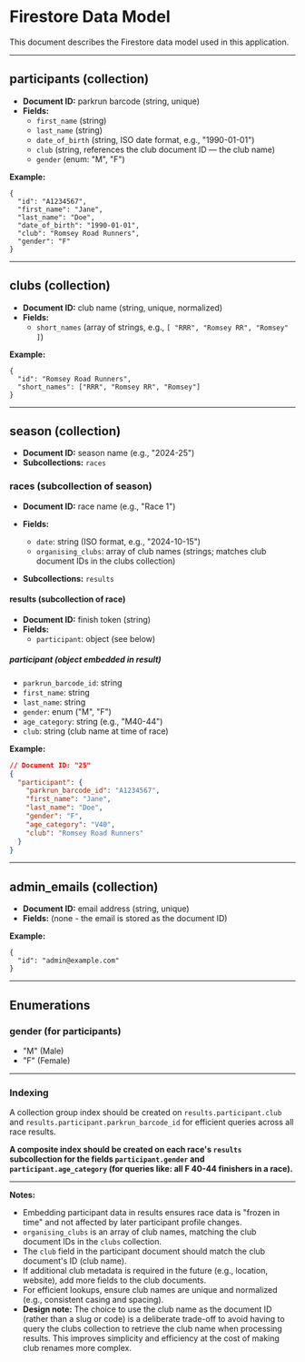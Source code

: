 # Firestore Data Model

This document describes the Firestore data model used in this application.

---

## participants (collection)

- **Document ID:** parkrun barcode (string, unique)
- **Fields:**
  - `first_name` (string)
  - `last_name` (string)
  - `date_of_birth` (string, ISO date format, e.g., "1990-01-01")
  - `club` (string, references the club document ID — the club name)
  - `gender` (enum: "M", "F")

**Example:**
```
{
  "id": "A1234567",
  "first_name": "Jane",
  "last_name": "Doe",
  "date_of_birth": "1990-01-01",
  "club": "Romsey Road Runners",
  "gender": "F"
}
```

---

## clubs (collection)

- **Document ID:** club name (string, unique, normalized)
- **Fields:**
  - `short_names` (array of strings, e.g., `[
"RRR",
"Romsey RR",
"Romsey"
]`)

**Example:**
```
{
  "id": "Romsey Road Runners",
  "short_names": ["RRR", "Romsey RR", "Romsey"]
}
```

---

## season (collection)

- **Document ID:** season name (e.g., "2024-25")
- **Subcollections:** `races`

### races (subcollection of season)

- **Document ID:** race name (e.g., "Race 1")
- **Fields:**
  - `date`: string (ISO format, e.g., "2024-10-15")
  - `organising_clubs`: array of club names (strings; matches club document IDs in the clubs collection)

- **Subcollections:** `results`

#### results (subcollection of race)

- **Document ID:** finish token (string)
- **Fields:**
  - `participant`: object (see below)

##### participant (object embedded in result)

- `parkrun_barcode_id`: string
- `first_name`: string
- `last_name`: string
- `gender`: enum ("M", "F")
- `age_category`: string (e.g., "M40-44")
- `club`: string (club name at time of race)

**Example:**
```json
// Document ID: "25"
{
  "participant": {
    "parkrun_barcode_id": "A1234567",
    "first_name": "Jane",
    "last_name": "Doe",
    "gender": "F",
    "age_category": "V40",
    "club": "Romsey Road Runners"
  }
}
```

---

## admin_emails (collection)

- **Document ID:** email address (string, unique)
- **Fields:** (none - the email is stored as the document ID)

**Example:**
```
{
  "id": "admin@example.com"
}
```

---

## Enumerations

### gender (for participants)
- "M" (Male)
- "F" (Female)

---

### Indexing

A collection group index should be created on `results.participant.club` and `results.participant.parkrun_barcode_id` for efficient queries across all race results.

**A composite index should be created on each race's `results` subcollection for the fields `participant.gender` and `participant.age_category` (for queries like: all F 40-44 finishers in a race).**

---

**Notes:**  
- Embedding participant data in results ensures race data is "frozen in time" and not affected by later participant profile changes.
- `organising_clubs` is an array of club names, matching the club document IDs in the `clubs` collection.
- The `club` field in the participant document should match the club document's ID (club name).
- If additional club metadata is required in the future (e.g., location, website), add more fields to the club documents.
- For efficient lookups, ensure club names are unique and normalized (e.g., consistent casing and spacing).
- **Design note:** The choice to use the club name as the document ID (rather than a slug or code) is a deliberate trade-off to avoid having to query the clubs collection to retrieve the club name when processing results. This improves simplicity and efficiency at the cost of making club renames more complex.